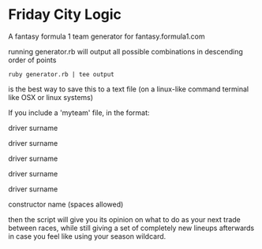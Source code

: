 # Friday City Logic
A fantasy formula 1 team generator for fantasy.formula1.com

running generator.rb will output all possible combinations in descending order of points
```
ruby generator.rb | tee output
```
is the best way to save this to a text file (on a linux-like command terminal like OSX or linux systems) 

If you include a 'myteam' file, in the format:

driver surname

driver surname

driver surname

driver surname

driver surname

constructor name (spaces allowed)

then the script will give you its opinion on what to do as your next trade between races, while still giving a set of completely new lineups afterwards in case you feel like using your season wildcard.
